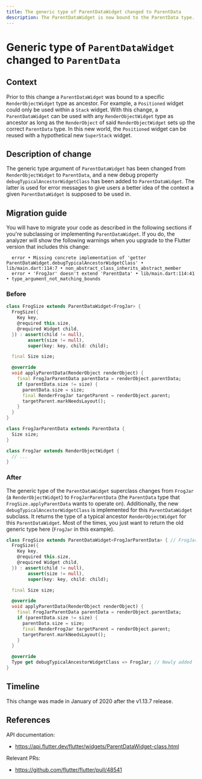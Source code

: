 ```yaml
---
title: The generic type of ParentDataWidget changed to ParentData
description: The ParentDataWidget is now bound to the ParentData type.
---
```


# Generic type of `ParentDataWidget` changed to `ParentData`


## Context

Prior to this change a `ParentDataWidget` was bound to a specific `RenderObjectWidget` type as
ancestor. For example, a `Positioned` widget could only be used within a `Stack` widget. With this
change, a `ParentDataWidget` can be used with any `RenderObjectWidget` type as ancestor as long as
the `RenderObject` of said `RenderObjectWidget` sets up the correct `ParentData` type. In this new
world, the `Positioned` widget can be reused with a hypothetical new `SuperStack` widget.


## Description of change

The generic type argument of `ParentDataWidget` has been changed from `RenderObjectWidget` to
`ParentData`, and a new debug property `debugTypicalAncestorWidgetClass` has been added to
`ParentDataWidget`. The latter is used for error messages to give users a better idea of the context
a given `ParentDataWidget` is supposed to be used in.


## Migration guide

You will have to migrate your code as described in the following sections if you're subclassing or
implementing `ParentDataWidget`. If you do, the analyzer will show the following warnings when you
upgrade to the Flutter version that includes this change:

```
  error • Missing concrete implementation of 'getter ParentDataWidget.debugTypicalAncestorWidgetClass' • lib/main.dart:114:7 • non_abstract_class_inherits_abstract_member
  error • 'FrogJar' doesn't extend 'ParentData' • lib/main.dart:114:41 • type_argument_not_matching_bounds
```

### Before

```dart
class FrogSize extends ParentDataWidget<FrogJar> {
  FrogSize({
    Key key,
    @required this.size,
    @required Widget child,
  }) : assert(child != null),
        assert(size != null),
        super(key: key, child: child);

  final Size size;

  @override
  void applyParentData(RenderObject renderObject) {
    final FrogJarParentData parentData = renderObject.parentData;
    if (parentData.size != size) {
      parentData.size = size;
      final RenderFrogJar targetParent = renderObject.parent;
      targetParent.markNeedsLayout();
    }
  }
}

class FrogJarParentData extends ParentData {
  Size size;
}

class FrogJar extends RenderObjectWidget {
  // ...
}
```

### After

The generic type of the `ParentDataWidget` superclass changes from `FrogJar` (a
`RenderObjectWidget`) to `FrogJarParentData` (the `ParentData` type that `FrogSize.applyParentData`
wants to operate on). Additionally, the new `debugTypicalAncestorWidgetClass` is implemented for
this `ParentDataWidget` subclass. It returns the type of a typical ancestor `RenderObjectWidget` for
this `ParentDataWidget`. Most of the times, you just want to return the old generic type here
(`FrogJar` in this example).

```dart
class FrogSize extends ParentDataWidget<FrogJarParentData> { // FrogJar changed to FrogJarParentData
  FrogSize({
    Key key,
    @required this.size,
    @required Widget child,
  }) : assert(child != null),
        assert(size != null),
        super(key: key, child: child);

  final Size size;

  @override
  void applyParentData(RenderObject renderObject) {
    final FrogJarParentData parentData = renderObject.parentData;
    if (parentData.size != size) {
      parentData.size = size;
      final RenderFrogJar targetParent = renderObject.parent;
      targetParent.markNeedsLayout();
    }
  }

  @override
  Type get debugTypicalAncestorWidgetClass => FrogJar; // Newly added
}
```


## Timeline

This change was made in January of 2020 after the v1.13.7 release.


## References

API documentation:
* https://api.flutter.dev/flutter/widgets/ParentDataWidget-class.html

Relevant PRs:
* https://github.com/flutter/flutter/pull/48541
